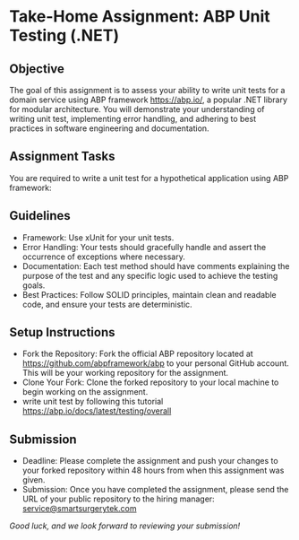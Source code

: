 # Take-Home Assignment: ABP Unit Testing (.NET)

## Objective

The goal of this assignment is to assess your ability to write unit tests for a domain service using ABP framework https://abp.io/, a popular .NET library for modular architecture. You will demonstrate your understanding of writing unit test, implementing error handling, and adhering to best practices in software engineering and documentation.

## Assignment Tasks

You are required to write a unit test for a hypothetical application using ABP framework:

## Guidelines

- Framework: Use xUnit for your unit tests.
- Error Handling: Your tests should gracefully handle and assert the occurrence of exceptions where necessary.
- Documentation: Each test method should have comments explaining the purpose of the test and any specific logic used to achieve the testing goals.
- Best Practices: Follow SOLID principles, maintain clean and readable code, and ensure your tests are deterministic.

## Setup Instructions

- Fork the Repository: Fork the official ABP repository located at https://github.com/abpframework/abp to your personal GitHub account. This will be your working repository for the assignment.
- Clone Your Fork: Clone the forked repository to your local machine to begin working on the assignment.
- write unit test by following this tutorial https://abp.io/docs/latest/testing/overall

## Submission

- Deadline: Please complete the assignment and push your changes to your forked repository within 48 hours from when this assignment was given.
- Submission: Once you have completed the assignment, please send the URL of your public repository to the hiring manager: service@smartsurgerytek.com

_Good luck, and we look forward to reviewing your submission!_
